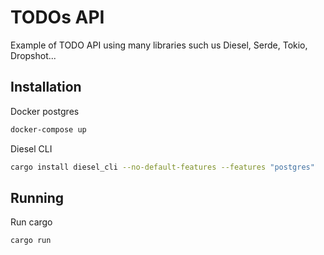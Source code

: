 # TODOs API

Example of TODO API using many libraries such us Diesel, Serde, Tokio, Dropshot...

## Installation

Docker postgres

```bash
docker-compose up 
```

Diesel CLI

```bash
cargo install diesel_cli --no-default-features --features "postgres"
```

## Running
Run cargo

```bash
cargo run
```